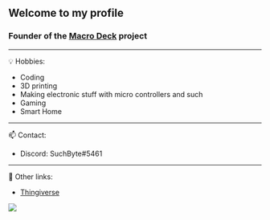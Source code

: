 ## Welcome to my profile

### Founder of the [Macro Deck](https://github.com/Macro-Deck-org) project

---
💡 Hobbies:
- Coding
- 3D printing
- Making electronic stuff with micro controllers and such
- Gaming
- Smart Home
---
📫 Contact:
- Discord: SuchByte#5461
---
📌 Other links:
- [Thingiverse](https://www.thingiverse.com/suchbyte/designs)

<a href="https://www.buymeacoffee.com/suchbyte"><img src="https://img.buymeacoffee.com/button-api/?text=Buy me a coffee&emoji=&slug=suchbyte&button_colour=40DCA5&font_colour=ffffff&font_family=Lato&outline_colour=000000&coffee_colour=FFDD00" /></a>

